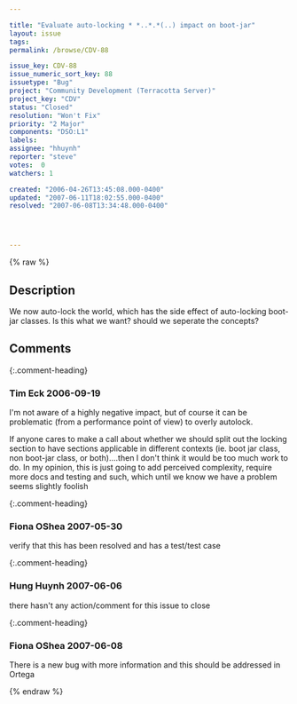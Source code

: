```yaml
---

title: "Evaluate auto-locking * *..*.*(..) impact on boot-jar"
layout: issue
tags: 
permalink: /browse/CDV-88

issue_key: CDV-88
issue_numeric_sort_key: 88
issuetype: "Bug"
project: "Community Development (Terracotta Server)"
project_key: "CDV"
status: "Closed"
resolution: "Won't Fix"
priority: "2 Major"
components: "DSO:L1"
labels: 
assignee: "hhuynh"
reporter: "steve"
votes:  0
watchers: 1

created: "2006-04-26T13:45:08.000-0400"
updated: "2007-06-11T18:02:55.000-0400"
resolved: "2007-06-08T13:34:48.000-0400"




---
```


{% raw %}

## Description

<div markdown="1" class="description">

We now auto-lock the world, which has the side effect of auto-locking boot-jar classes. Is this what we want? should we seperate the concepts?

</div>

## Comments


{:.comment-heading}
### **Tim Eck** <span class="date">2006-09-19</span>

<div markdown="1" class="comment">

I'm not aware of a highly negative impact, but of course it can be problematic (from a performance point of view) to overly autolock. 

If anyone cares to make a call about whether we should split out the locking section to have sections applicable in different contexts (ie. boot jar class, non boot-jar class, or both)....then I don't think it would be too much work to do. In my opinion, this is just going to add perceived complexity, require more docs and testing and such, which until we know we have a problem seems slightly foolish


</div>


{:.comment-heading}
### **Fiona OShea** <span class="date">2007-05-30</span>

<div markdown="1" class="comment">

verify that this has been resolved and has a test/test case

</div>


{:.comment-heading}
### **Hung Huynh** <span class="date">2007-06-06</span>

<div markdown="1" class="comment">

there hasn't any action/comment for this issue to close

</div>


{:.comment-heading}
### **Fiona OShea** <span class="date">2007-06-08</span>

<div markdown="1" class="comment">

There is a new bug with more information and this should be addressed in Ortega

</div>



{% endraw %}
